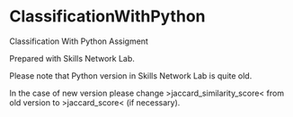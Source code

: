 # ClassificationWithPython
Classification With Python Assigment

Prepared with Skills Network Lab.

Please note that Python version in Skills Network Lab is quite old.

In the case of new version please change >jaccard_similarity_score< from old version to >jaccard_score< (if necessary).
